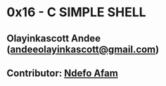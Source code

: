 # 0x16 - C SIMPLE SHELL
## Olayinkascott Andee (andeeolayinkascott@gmail.com)
## Contributor: [Ndefo Afam](https://github.com/NdefoAfam)
